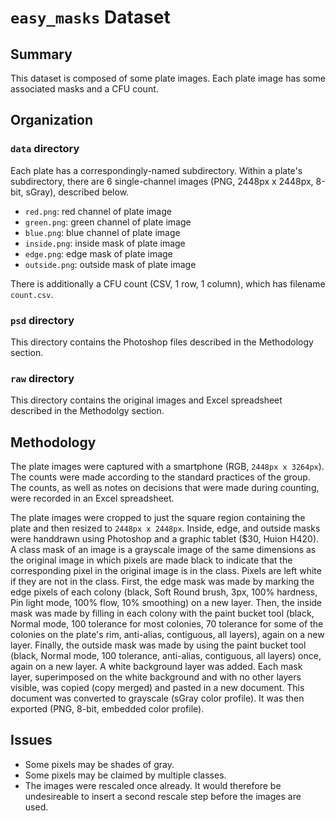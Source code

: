 # `easy_masks` Dataset

## Summary

This dataset is composed of some plate images. Each plate image has some
    associated masks and a CFU count.

## Organization

### `data` directory

Each plate has a correspondingly-named subdirectory. Within a plate's subdirectory, there are 6 single-channel images (PNG, 2448px x 2448px, 8-bit, sGray), described below.

* `red.png`: red channel of plate image
* `green.png`: green channel of plate image
* `blue.png`: blue channel of plate image
* `inside.png`: inside mask of plate image
* `edge.png`: edge mask of plate image
* `outside.png`: outside mask of plate image

There is additionally a CFU count (CSV, 1 row, 1 column), which has filename `count.csv`.

### `psd` directory

This directory contains the Photoshop files described in the Methodology section.

### `raw` directory

This directory contains the original images and Excel spreadsheet described in the Methodolgy section.

## Methodology

The plate images were captured with a smartphone (RGB, `2448px x 3264px`). The counts were made according to the standard practices of the group. The counts, as well as notes on decisions that were made during counting, were recorded in an Excel spreadsheet.

The plate images were cropped to just the square region containing the plate and then resized to `2448px x 2448px`. Inside, edge, and outside masks were handdrawn using Photoshop and a graphic tablet ($30, Huion H420). A class mask of an image is a grayscale image of the same dimensions as the original image in which pixels are made black to indicate that the corresponding pixel in the original image is in the class. Pixels are left white if they are not in the class. First, the edge mask was made by marking the edge pixels of each colony (black, Soft Round brush, 3px, 100% hardness, Pin light mode, 100% flow, 10% smoothing) on a new layer. Then, the inside mask was made by filling in each colony with the paint bucket tool (black, Normal mode, 100 tolerance for most colonies, 70 tolerance for some of the colonies on the plate's rim, anti-alias, contiguous, all layers), again on a new layer. Finally, the outside mask was made by using the paint bucket tool (black, Normal mode, 100 tolerance, anti-alias, contiguous, all layers) once, again on a new layer. A white background layer was added. Each mask layer, superimposed on the white background and with no other layers visible, was copied (copy merged) and pasted in a new document. This document was converted to grayscale (sGray color profile). It was then exported (PNG, 8-bit, embedded color profile).

## Issues

* Some pixels may be shades of gray.
* Some pixels may be claimed by multiple classes.
* The images were rescaled once already. It would therefore be undesireable to insert a second rescale step before the images are used.
